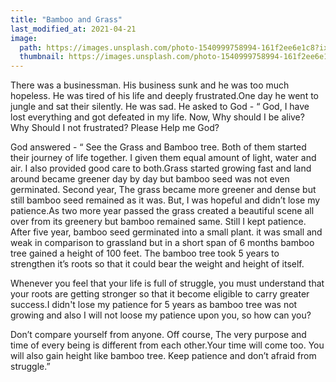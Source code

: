 ```yaml
---
title: "Bamboo and Grass"
last_modified_at: 2021-04-21
image: 
  path: https://images.unsplash.com/photo-1540999758994-161f2ee6e1c8?ixid=MnwxMjA3fDB8MHxwaG90by1wYWdlfHx8fGVufDB8fHx8&ixlib=rb-1.2.1&auto=format&fit=crop&w=1046&q=80
  thumbnail: https://images.unsplash.com/photo-1540999758994-161f2ee6e1c8?ixid=MnwxMjA3fDB8MHxwaG90by1wYWdlfHx8fGVufDB8fHx8&ixlib=rb-1.2.1&auto=format&fit=crop&w=1046&q=80
---
```


There was a businessman. His business sunk and he was too much hopeless. He was tired of his life and deeply frustrated.One day he went to jungle and sat their silently. He was sad. He asked to God - “ God, I have lost everything and got defeated in my life. Now, Why should I be alive? Why Should I not frustrated? Please Help me God?

God answered - “ See the Grass and Bamboo tree. Both of them started their journey of life together. I given them equal amount of light, water and air. I also provided good care to both.Grass started growing fast and land around became greener day by day but bamboo seed was not even germinated. Second year, The grass became more greener and dense but still bamboo seed remained as it was. But, I was hopeful and didn’t lose my patience.As two more year passed the grass created a beautiful scene all over from its greenery but bamboo remained same. Still I kept patience. After five year, bamboo seed germinated into a small plant. it was small and weak in comparison to grassland but in a short span of 6 months bamboo tree gained a height of 100 feet. The bamboo tree took 5 years to strengthen it’s roots so that it could bear the weight and height of itself.

Whenever you feel that your life is full of struggle, you must understand that your roots are getting stronger so that it become eligible to carry greater success.I didn't lose my patience for 5 years as bamboo tree was not growing and also I will not loose my patience upon you, so how can you?

Don’t compare yourself from anyone. Off course, The very purpose and time of every being is different from each other.Your time will come too. You will also gain height like bamboo tree. Keep patience and don’t afraid from struggle.”
